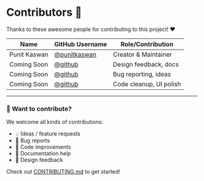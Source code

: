 # Contributors 🤝

Thanks to these awesome people for contributing to this project! ❤️

<!-- Manual entries -->

| Name             | GitHub Username    | Role/Contribution           |
|------------------|--------------------|-----------------------------|
| Punit Kaswan     | [@punitkaswan](https://github.com/punitkaswan) | Creator & Maintainer        |
| Coming Soon      | [@github](https://github.com/github)           | Design feedback, docs       |
| Coming Soon      | [@github](https://github.com/github)           | Bug reporting, ideas        |
| Coming Soon      | [@github](https://github.com/github)           | Code cleanup, UI polish     |

---

### 🙌 Want to contribute?

We welcome all kinds of contributions:

- 💡 Ideas / feature requests
- 🐞 Bug reports
- 🧹 Code improvements
- 📖 Documentation help
- 🎨 Design feedback

Check out [CONTRIBUTING.md](CONTRIBUTING.md) to get started!

